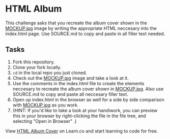 

# HTML Album

This challenge asks that you recreate the album cover shown in the <a href="https://s3.amazonaws.com/learn-verified/MOCKUP.jpg" target="_blank">MOCKUP.jpg</a> image by writing the appropriate HTML neccesary into the index.html page. Use SOURCE.md to copy and paste in all filler text needed.

## Tasks

1. Fork this repository.
2. Clone your fork locally.
3. `cd` in the local repo you just cloned.
4. Check out the <a href="https://s3.amazonaws.com/learn-verified/MOCKUP.jpg" target="_blank">MOCKUP.jpg</a> image and take a look at it.
5. Use the comments in the index.html file to create the elements neccesary to recreate the album cover shown in <a href="https://s3.amazonaws.com/learn-verified/MOCKUP.jpg" target="_blank">MOCKUP.jpg</a>. Also use SOURCE.md to copy and paste all neccesary filler text.
6. Open up index.html in the browser as well for a side by side comparison with <a href="https://s3.amazonaws.com/learn-verified/MOCKUP.jpg" target="_blank">MOCKUP.jpg</a> as you work.
7. (HINT: If you'd like to take a look at your handiwork, you can preview this in your browser by right-clicking the file in the file tree, and selecting "Open in Browser" .)

<p data-visibility='hidden'>View <a href='https://learn.co/lessons/html-album-cover' title='HTML Album Cover'>HTML Album Cover</a> on Learn.co and start learning to code for free.</p>
